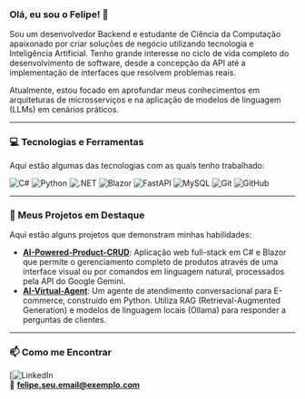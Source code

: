 ### Olá, eu sou o Felipe! 👋

Sou um desenvolvedor Backend e estudante de Ciência da Computação apaixonado por criar soluções de negócio utilizando tecnologia e Inteligência Artificial. Tenho grande interesse no ciclo de vida completo do desenvolvimento de software, desde a concepção da API até a implementação de interfaces que resolvem problemas reais.

Atualmente, estou focado em aprofundar meus conhecimentos em arquiteturas de microsserviços e na aplicação de modelos de linguagem (LLMs) em cenários práticos.

---

### 💻 Tecnologias e Ferramentas

Aqui estão algumas das tecnologias com as quais tenho trabalhado:

![C#](https://img.shields.io/badge/C%23-239120?style=for-the-badge&logo=c-sharp&logoColor=white)
![Python](https://img.shields.io/badge/python-3670A0?style=for-the-badge&logo=python&logoColor=ffdd54)
![.NET](https://img.shields.io/badge/.NET-512BD4?style=for-the-badge&logo=dotnet&logoColor=white)
![Blazor](https://img.shields.io/badge/blazor-%23512BD4?style=for-the-badge&logo=blazor&logoColor=white)
![FastAPI](https://img.shields.io/badge/FastAPI-005571?style=for-the-badge&logo=fastapi&logoColor=white)
![MySQL](https://img.shields.io/badge/mysql-%2300f.svg?style=for-the-badge&logo=mysql&logoColor=white)
![Git](https://img.shields.io/badge/git-%23F05033.svg?style=for-the-badge&logo=git&logoColor=white)
![GitHub](https://img.shields.io/badge/github-%23121011.svg?style=for-the-badge&logo=github&logoColor=white)

---

### 🚀 Meus Projetos em Destaque

Aqui estão alguns projetos que demonstram minhas habilidades:

* **[AI-Powered-Product-CRUD](https://github.com/felipelopes11/AI-Powered-Product-CRUD)**: Aplicação web full-stack em C# e Blazor que permite o gerenciamento completo de produtos através de uma interface visual ou por comandos em linguagem natural, processados pela API do Google Gemini.
* **[AI-Virtual-Agent](https://github.com/felipelopes11/AI-Virtual-Agent)**: Um agente de atendimento conversacional para E-commerce, construído em Python. Utiliza RAG (Retrieval-Augmented Generation) e modelos de linguagem locais (Ollama) para responder a perguntas de clientes.

---

### 📫 Como me Encontrar

[![LinkedIn](www.linkedin.com/in/felipe-lopes-992ba7292)
<br>
📧 **felipe.seu.email@exemplo.com**
